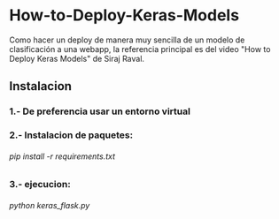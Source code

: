 # How-to-Deploy-Keras-Models
 Como hacer un deploy de manera muy sencilla de un modelo de clasificación a una webapp, la referencia principal es del video "How to Deploy Keras Models" de  Siraj Raval.

##  Instalacion
### 1.- De preferencia usar un entorno virtual

### 2.- Instalacion de paquetes:
###### pip install -r requirements.txt

### 3.- ejecucion:
###### python keras_flask.py
